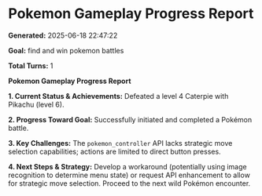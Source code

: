 # Pokemon Gameplay Progress Report

**Generated:** 2025-06-18 22:47:22

**Goal:** find and win pokemon battles

**Total Turns:** 1

**Pokemon Gameplay Progress Report**

**1. Current Status & Achievements:** Defeated a level 4 Caterpie with Pikachu (level 6).

**2. Progress Toward Goal:** Successfully initiated and completed a Pokémon battle.

**3. Key Challenges:**  The `pokemon_controller` API lacks strategic move selection capabilities; actions are limited to direct button presses.

**4. Next Steps & Strategy:**  Develop a workaround (potentially using image recognition to determine menu state) or request API enhancement to allow for strategic move selection.  Proceed to the next wild Pokémon encounter.
